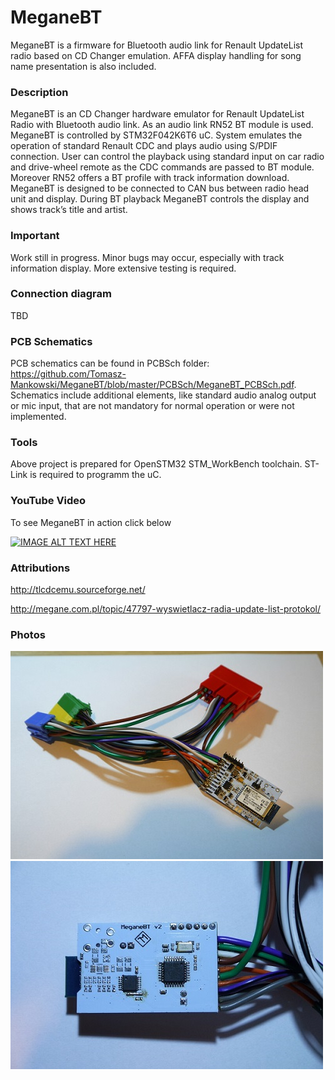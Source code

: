 # MeganeBT
MeganeBT is a firmware for Bluetooth audio link for Renault UpdateList radio based on CD Changer emulation. AFFA display handling for song name presentation is also included.

### Description
MeganeBT is an CD Changer hardware emulator for Renault UpdateList Radio with Bluetooth audio link. As an audio link RN52 BT module is used. MeganeBT is controlled by STM32F042K6T6 uC. System emulates the operation of standard Renault CDC and plays audio using S/PDIF connection. User can control the playback using standard input on car radio and drive-wheel remote as the CDC commands are passed to BT module. Moreover RN52 offers  a BT profile with track information download. MeganeBT is designed to be connected to CAN bus between radio head unit and display. During BT playback MeganeBT controls the display and shows track’s title and artist.

### Important
Work still in progress. Minor bugs may occur, especially with track information display. More extensive testing is required.

### Connection diagram
TBD

### PCB Schematics
PCB schematics can be found in PCBSch folder: https://github.com/Tomasz-Mankowski/MeganeBT/blob/master/PCBSch/MeganeBT_PCBSch.pdf. Schematics include additional elements, like standard audio analog output or mic input, that are not mandatory for normal operation or were not implemented.

### Tools
Above project is prepared for OpenSTM32 STM_WorkBench toolchain. ST-Link is required to programm the uC.

### YouTube Video
To see MeganeBT in action click below

[![IMAGE ALT TEXT HERE](https://img.youtube.com/vi/umTDwlf43LI/0.jpg)](https://www.youtube.com/watch?v=umTDwlf43LI)

### Attributions
http://tlcdcemu.sourceforge.net/

http://megane.com.pl/topic/47797-wyswietlacz-radia-update-list-protokol/

### Photos
![alt text](images/MeganeBT_Top.JPG)
![alt text](images/MeganeBT_Bottom.JPG)
